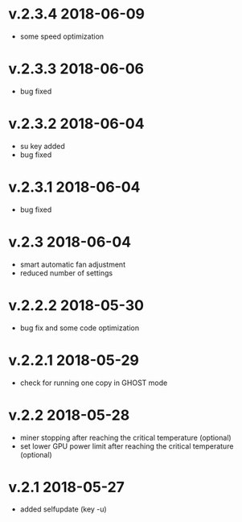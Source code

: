 # v.2.3.4     2018-06-09
- some speed optimization

# v.2.3.3     2018-06-06
- bug fixed

# v.2.3.2     2018-06-04
- su key added
- bug fixed

# v.2.3.1     2018-06-04
- bug fixed

# v.2.3     2018-06-04
- smart automatic fan adjustment
- reduced number of settings

# v.2.2.2   2018-05-30
- bug fix and some code optimization

# v.2.2.1   2018-05-29
- check for running one copy in GHOST mode

# v.2.2   2018-05-28
- miner stopping after reaching the critical temperature (optional)
- set lower GPU power limit after reaching the critical temperature (optional)

# v.2.1   2018-05-27
- added selfupdate (key -u)
